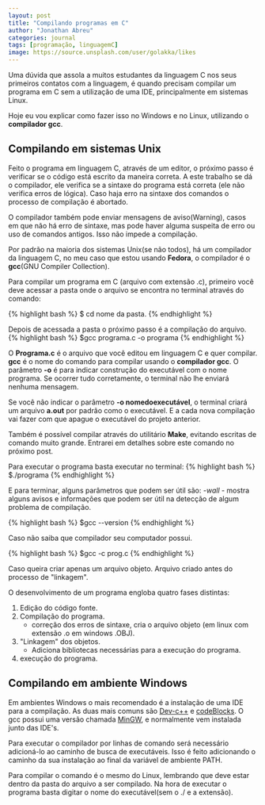 ```yaml
---
layout: post
title: "Compilando programas em C"
author: "Jonathan Abreu"
categories: journal
tags: [programação, linguagemC]
image: https://source.unsplash.com/user/golakka/likes
---
```

Uma dúvida que assola a muitos estudantes da linguagem C nos seus primeiros contatos com a linguagem, é quando precisam compilar um programa em C sem a utilização de uma IDE, principalmente em sistemas Linux.

Hoje eu vou explicar como fazer isso no Windows e no Linux, utilizando o **compilador gcc**.

## Compilando em sistemas Unix

Feito o programa em linguagem C, através de um editor, o próximo passo é verificar se o código está escrito da maneira correta. A este trabalho se dá o compilador, ele verifica se a sintaxe do programa está correta (ele não verifica erros de lógica). Caso haja erro na sintaxe dos comandos o processo de compilação é abortado.

O compilador também pode enviar mensagens de aviso(Warning), casos em que não há erro de sintaxe, mas pode haver alguma suspeita de erro ou uso de comandos antigos. Isso não impede a compilação.

Por padrão na maioria dos sistemas Unix(se não todos), há um compilador da linguagem C, no meu caso que estou usando **Fedora**, o compilador é o **gcc**(GNU Compiler Collection). 

Para compilar um programa em C (arquivo com extensão .c), primeiro você deve acessar a pasta onde o arquivo se encontra no terminal através do comando: 

{% highlight bash %}
$ cd nome da pasta.
{% endhighlight %}

Depois de acessada a pasta o próximo passo é a compilação do arquivo.
{% highlight bash %}
$gcc programa.c -o programa
{% endhighlight %}

O **Programa.c** é o arquivo que você editou em linguagem C e quer compilar. **gcc** é o nome do comando para compilar usando o **compilador gcc**. O parâmetro **-o** é para indicar construção do executável com o nome programa. Se ocorrer tudo corretamente, o terminal não lhe enviará nenhuma mensagem.

Se você não indicar o parâmetro **-o nomedoexecutável**, o terminal criará um arquivo **a.out** por padrão como o executável. E a cada nova compilação vai fazer com que apague o executável do projeto anterior.

Também é possível compilar através do utilitário **Make**, evitando escritas de comando muito grande. Entrarei em detalhes sobre este comando no próximo post.

Para executar o programa basta executar no terminal:
{% highlight bash %}
$./programa
{% endhighlight %}

E para terminar, alguns parâmetros que podem ser útil são: 
	*-wall* - mostra alguns avisos e informações que podem ser útil na detecção de algum problema de compilação.

{% highlight bash %}
$gcc --version 
{% endhighlight %}
	
Caso não saiba que compilador seu computador possui.

{% highlight bash %}
$gcc -c prog.c
{% endhighlight %}
	
Caso queira criar apenas um arquivo objeto. Arquivo criado antes do processo de "linkagem".

O desenvolvimento de um programa engloba quatro fases distintas:
<ol>
	<li>Edição do código fonte.</li>
	<li>
		Compilação do programa.
		<ul>
			<li>correção dos erros de sintaxe, cria o arquivo objeto (em linux com extensão .o em windows .OBJ).</li>
		</ul>
	</li>
	<li>
		"Linkagem" dos objetos.
		<ul>
			<li>Adiciona bibliotecas necessárias para a execução do programa.</li>
		</ul>
	</li>
	<li>execução do programa.</li>
</ol>

## Compilando em ambiente Windows

Em ambientes Windows o mais recomendado é a instalação de uma IDE para a compilação. As duas mais comuns são [Dev-c++](http://www.bloodshed.net/devcpp.html) e [codeBlocks](http://www.codeblocks.org/home). O gcc possui uma versão chamada [MinGW](http://www.mingw.org/), e normalmente vem instalada junto das IDE's.

Para executar o compilador por linhas de comando será necessário adicioná-lo ao caminho de busca de executáveis. Isso é feito adicionando o caminho da sua instalação ao final da variável de ambiente PATH.

Para compilar o comando é o mesmo do Linux, lembrando que deve estar dentro da pasta do arquivo a ser compilado.
Na hora de executar o programa basta digitar o nome do executável(sem o ./ e a extensão).